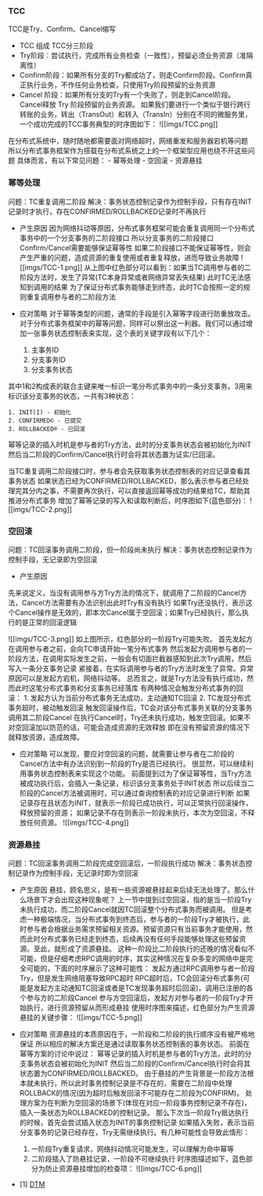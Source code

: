 ### TCC
TCC是Try、Confirm、Cancel缩写

- TCC 组成
TCC分三阶段
- Try阶段：尝试执行，完成所有业务检查（一致性），预留必须业务资源（准隔离性）
- Confirm阶段：如果所有分支的Try都成功了，则走Confirm阶段。Confirm真正执行业务，不作任何业务检查，只使用Try阶段预留的业务资源
- Cancel 阶段：如果所有分支的Try有一个失败了，则走到Cancel阶段。Cancel释放 Try 阶段预留的业务资源。
如果我们要进行一个类似于银行跨行转账的业务，转出（TransOut）和转入（TransIn）分别在不同的微服务里，一个成功完成的TCC事务典型的时序图如下：
![[imgs/TCC.png]]

在分布式系统中，随时随地都需要面对网络超时，网络重发和服务器宕机等问题
所以分布式事务框架作为搭载在分布式系统之上的一个框架型应用也绕不开这些问题
具体而言，有以下常见问题： 
    - 幂等处理 
    - 空回滚 
    - 资源悬挂 

### 幂等处理
问题：TC重复调用二阶段
解决：事务状态控制记录作为控制手段，只有存在INIT记录时才执行，存在CONFIRMED/ROLLBACKED记录时不再执行

- 产生原因
因为网络抖动等原因，分布式事务框架可能会重复调用同一个分布式事务中的一个分支事务的二阶段接口
所以分支事务的二阶段接口Confirm/Cancel需要能够保证幂等性
如果二阶段接口不能保证幂等性，则会产生严重的问题，造成资源的重复使用或者重复释放，进而导致业务故障
![[imgs/TCC-1.png]]
从上图中红色部分可以看到：如果当TC调用参与者的二阶段方法时，发生了异常(TC本身异常或者网络异常丢失结果)
此时TC无法感知到调用的结果
为了保证分布式事务能够走到终态，此时TC会按照一定的规则重复调用参与者的二阶段方法

- 应对策略
对于幂等类型的问题，通常的手段是引入幂等字段进行防重放攻击。对于分布式事务框架中的幂等问题，同样可以祭出这一利器。我们可以通过增加一张事务状态控制表来实现，这个表的关键字段有以下几个： 

    1. 主事务ID 
    2. 分支事务ID 
    3. 分支事务状态 

其中1和2构成表的联合主键来唯一标识一笔分布式事务中的一条分支事务。3用来标识该分支事务的状态，一共有3种状态： 

    1. INIT(I) - 初始化 
    2. CONFIRMED© - 已提交 
    3. ROLLBACKED® - 已回滚 
幂等记录的插入时机是参与者的Try方法，此时的分支事务状态会被初始化为INIT
然后当二阶段的Confirm/Cancel执行时会将其状态置为证实/已回滚。 

当TC重复调用二阶段接口时，参与者会先获取事务状态控制表的对应记录查看其事务状态
如果状态已经为CONFIRMED/ROLLBACKED，那么表示参与者已经处理完其分内之事，不需要再次执行，可以直接返回幂等成功的结果给TC，帮助其推进分布式事务
增加了幂等记录的写入和读取判断后，时序图如下(蓝色部分)： 
![[imgs/TCC-2.png]]

### 空回滚
问题：TC回滚事务调用二阶段，但一阶段尚未执行
解决：事务状态控制记录作为控制手段，无记录即为空回滚

- 产生原因

先来说定义，当没有调用参与方Try方法的情况下，就调用了二阶段的Cancel方法，Cancel方法需要有办法识别出此时Try有没有执行
如果Try还没执行，表示这个Cancel操作是无效的，即本次Cancel属于空回滚；如果Try已经执行，那么执行的是正常的回滚逻辑

![[imgs/TCC-3.png]]
如上图所示，红色部分的一阶段Try可能失败。
首先发起方在调用参与者之前，会向TC申请开始一笔分布式事务
然后发起方调用参与者的一阶段方法，在调用实际发生之前，一般会有切面拦截器感知到此次Try调用，然后写入一条分支事务记录
紧接着，在实际调用参与者的Try方法时发生了异常。异常原因可以是发起方宕机，网络抖动等。 
总而言之，就是Try方法没有执行成功，然而此时这笔分布式事务和分支事务已经落库
有两种情况会触发分布式事务的回滚： 
    1. 发起方认为当前分布式事务无法成功，主动通知TC回滚 
    2. TC发现分布式事务超时，被动触发回滚 
触发回滚操作后，TC会对该分布式事务关联的分支事务调用其二阶段Cancel
在执行Cancel时，Try还未执行成功，触发空回滚。如果不对空回滚加以防范的话，可能会造成资源的无效释放
即在没有预留资源的情况下就释放资源，造成故障。 

- 应对策略
可以发现，要应对空回滚的问题，就需要让参与者在二阶段的Cancel方法中有办法识别到一阶段的Try是否已经执行。 
很显然，可以继续利用事务状态控制表来实现这个功能。 
前面提到过为了保证幂等性，当Try方法被成功执行后，会插入一条记录，标识该分支事务处于INIT状态
所以后续当二阶段的Cancel方法被调用时，可以通过查询控制表的对应记录进行判断
如果记录存在且状态为INIT，就表示一阶段已成功执行，可以正常执行回滚操作，释放预留的资源；
如果记录不存在则表示一阶段未执行，本次为空回滚，不释放任何资源。 
![[imgs/TCC-4.png]]

### 资源悬挂
问题：TC回滚事务调用二阶段完成空回滚后，一阶段执行成功
解决：事务状态控制记录作为控制手段，无记录时即为空回滚

- 产生原因
悬挂，顾名思义，是有一些资源被悬挂起来后续无法处理了。那么什么场景下才会出现这种现象呢？ 
上一节中提到过空回滚，指的是当一阶段Try未执行成功，而二阶段Cancel就因TC回滚整个分布式事务而被调用。 
但是考虑一种极端情况，当分布式事务到终态后，参与者的一阶段Try才被执行，此时参与者会根据业务需求预留相关资源。预留资源只有当前事务才能使用，然而此时分布式事务已经走到终态，后续再没有任何手段能够处理这些预留资源。至此，就形成了资源悬挂。 
这种一阶段比二阶段执行的还晚的情况看似不可能，但是仔细考虑RPC调用的时序，其实这种情况在复杂多变的网络中是完全可能的，下面的时序展示了这种可能性： 
发起方通过RPC调用参与者一阶段Try，但是发生网络阻塞导致RPC超时 
RPC超时后，TC会回滚分布式事务(可能是发起方主动通知TC回滚或者是TC发现事务超时后回滚)，调用已注册的各个参与方的二阶段Cancel 
参与方空回滚后，发起方对参与者的一阶段Try才开始执行，进行资源预留从而形成悬挂 
使用时序图来描述，红色部分为产生资源悬挂的关键步骤： 
![[imgs/TCC-5.png]]

- 应对策略
资源悬挂的本质原因在于，一阶段和二阶段的执行顺序没有被严格地保证
所以相应的解决方案还是通过读取事务状态控制表的事务状态。 
前面在幂等方案的讨论中说过： 
幂等记录的插入时机是参与者的Try方法，此时的分支事务状态会被初始化为INIT
然后当二阶段的Confirm/Cancel执行时会将其状态置为CONFIRMED/ROLLBACKED。 
由于悬挂的产生背景是一阶段方法根本就未执行，所以此时事务控制记录是不存在的，需要在二阶段中处理ROLLBACK的情况(因为超时后触发回滚不可能存在二阶段为CONFIRM)。
处理方案为在判断为空回滚的场景下(体现在对应一阶段事务控制记录不存在)，插入一条状态为ROLLBACKED的控制记录。 
那么下次当一阶段Try抵达执行的时候，首先会尝试插入状态为INIT的事务控制记录
如果插入失败，表示当前分支事务的记录已经存在，Try无需继续执行。有几种可能性会导致此情形： 
    1. 一阶段Try重复请求，网络抖动情况可能发生，可以理解为命中幂等 
    2. 二阶段插入了防悬挂记录，一阶段不可继续执行 
时序图描述如下，蓝色部分为防止资源悬挂增加的检查项： 
![[imgs/TCC-6.png]]
- [1] [DTM](https://www.dtm.pub/)
